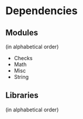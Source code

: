 # Dependencies

## Modules
(in alphabetical order)

* Checks
* Math
* Misc
* String

## Libraries
(in alphabetical order)
